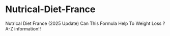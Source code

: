 # Nutrical-Diet-France
Nutrical Diet France (2025 Update) Can This Formula Help To Weight Loss ? A-Z information!!
